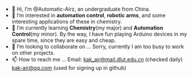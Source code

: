 - 👋 Hi, I’m @Automatic-Airz, an undergraduate from China.
- 👀 I’m interested in **automation control**, **robotic arms**, and some interesting applications of these in chemistry.
- 🌱 I’m currently learning **Chemistry**(my major) and **Automation Control**(my minor). By the way, I have fun playing Arduino devices in my spare time, since they are easy and cheap.
- 💞️ I’m looking to collaborate on ... Sorry, currently I am too busy to work on other projects.
- 📫 How to reach me ... Email: kak_air@mail.dlut.edu.cn (checked daily) kak-air@qq.com (used for signing up in github)


<!---
Automatic-Airz/Automatic-Airz is a ✨ special ✨ repository because its `README.md` (this file) appears on your GitHub profile.
You can click the Preview link to take a look at your changes.
--->
